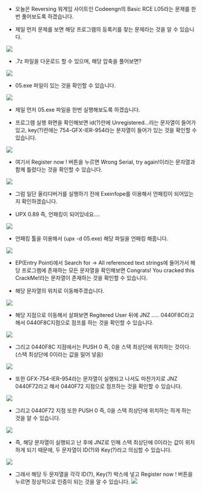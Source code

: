 - 오늘은 Reversing 워게임 사이트인 Codeengn의 Basic RCE L05라는 문제를 한번 풀어보도록 하겠습니다.

- 제일 먼저 문제를 보면 해당 프로그램의 등록키를 찾는 문제라는 것을 알 수 있습니다. 

![](https://images.velog.io/images/dsph9245/post/f13b36ab-ce70-4982-8881-e1e436eb903e/1.png)

- .7z 파일을 다운로드 할 수 있으며, 해당 압축을 풀어보면?

![](https://images.velog.io/images/dsph9245/post/fc4d2865-52eb-4c90-8a12-0c1de0d91d0b/2.png)

- 05.exe 파일이 있는 것을 확인할 수 있습니다.

![](https://images.velog.io/images/dsph9245/post/5aebd2c0-ba32-40fd-a9b2-319407309758/3.png)

- 제일 먼저 05.exe 파일을 한번 실행해보도록 하겠습니다.

- 프로그램 실행 화면을 확인해보면 id(?)란에 Unregistered...라는 문자열이 들어가 있고, key(?)란에는 754-GFX-IER-954라는 문자열이 들어가 있는 것을 확인할 수 있습니다.

![](https://images.velog.io/images/dsph9245/post/3ecd17c8-b208-4acf-835e-31274f47d663/4.png)

- 여기서 Register now ! 버튼을 누르면 Wrong Serial, try again!이라는 문자열과 함께 틀렸다는 것을 확인할 수 있습니다.

![](https://images.velog.io/images/dsph9245/post/3a4ca3c5-15d9-4ca2-b164-86941581f17b/5.png)

- 그럼 일단 올리디버거를 실행하기 전에 Exeinfope를 이용해서 언패킹이 되어있는지 확인하겠습니다.

- UPX 0.89 즉, 언패킹이 되어있네요....

![](https://images.velog.io/images/dsph9245/post/a66c9ff1-58bd-4229-991a-ca66d0d531b8/6.png)

- 언패킹 툴을 이용해서 (upx -d 05.exe) 해당 파일을 언패킹 해줍니다.

![](https://images.velog.io/images/dsph9245/post/09aeb3b8-5984-4552-8a6c-60d86c1d22e7/7.png)

- EP(Entry Point)에서 Search for -> All referenced text strings에 들어가서 해당 프로그램에 존재하는 모든 문자열을 확인해보면 Congrats! You cracked this CrackMe!라는 문자열이 존재하는 것을 확인할 수 있습니다.

- 해당 문자열의 위치로 이동해주겠습니다.

![](https://images.velog.io/images/dsph9245/post/2ebf03f5-deae-49e7-a54e-d5732e9575a0/8.png)

- 해당 지점으로 이동해서 살펴보면 Regitered User 뒤에 JNZ ..... 0440F8C라고 해서 0440F8C지점으로 점프를 하는 것을 확인할 수 있습니다. 


![](https://images.velog.io/images/dsph9245/post/1bb3722b-8aa9-4c08-9138-edc02edb1766/9.png)

- 그리고 0440F8C 지점에서는 PUSH 0 즉, 0을 스택 최상단에 위치하는 것이다.(스택 최상단에 0이라는 값을 밀어 넣음)

![](https://images.velog.io/images/dsph9245/post/98011250-cf3a-4598-9c77-4de037af23d6/10.png)

- 또한 GFX-754-IER-954라는 문자열이 실행되고 나서도 마찬가지로 JNZ 0440F72라고 해서 0440F72 지점으로 점프하는 것을 확인할 수 있습니다.

![](https://images.velog.io/images/dsph9245/post/b38137bb-a3df-4911-8b68-80e869d18c79/11.png)

- 그리고 0440F72 지점 또한 PUSH 0 즉, 0을 스택 최상단에 위치하는 하게 하는 것을 알 수 있습니다.

![](https://images.velog.io/images/dsph9245/post/568bb8a4-d193-44b1-a53d-78aa31fcd611/12.png)

- 즉, 해당 문자열이 실행되고 난 후에 JNZ로 인해 스택 최상단에 0이라는 값이 위치하게 되기 때문에, 두 문자열이 ID(?)와 Key(?)라고 의심할 수 있습니다.

![](https://images.velog.io/images/dsph9245/post/95f33923-c5ca-43bd-9ada-bb2d9c6d3d87/13.png)

- 그래서 해당 두 문자열을 각각 ID(?), Key(?) 박스에 넣고 Register
now ! 버튼을 누르면 정상적으로 인증이 되는 것을 알 수 있습니다.
![](https://images.velog.io/images/dsph9245/post/30f4efc3-55c9-404e-bce9-c40904681cd6/14.png)
